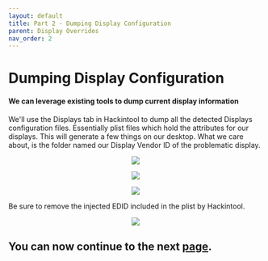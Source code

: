 ```yaml
---
layout: default
title: Part 2 - Dumping Display Configuration
parent: Display Overrides
nav_order: 2
---
```


# Dumping Display Configuration
#### We can leverage existing tools to dump current display information

We'll use the Displays tab in Hackintool to dump all the detected Displays configuration files. Essentially plist files which hold the attributes for our displays. This will generate a few things on our desktop. What we care about, is the folder named our Display Vendor ID of the problematic display.

<p align="center">
  <img src="../../../assets/HackintoolDisplayView.png">
</p>

<p align="center">
  <img src="../../../assets/HackintoolOverridesOutput.png">
</p>

<p align="center">
  <img src="../../../assets/DisplaysProductID.png">
</p>

Be sure to remove the injected EDID included in the plist by Hackintool.

<p align="center">
  <img src="../../../assets/DisplaysProductID2.png">
</p>

## You can now continue to the next <a href="../03-InstallingOverride">page</a>.